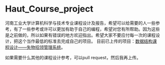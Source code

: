 # Haut_Course_project
 河南工业大学计算机科学与技术专业课程设计及报告，希望可以给需要的人一些参考，有了一些参考或许可以更加有助于自己的编程，希望对您有所帮助。因为这些是之前做的，所以如果有错误的地方欢迎指出。希望大家不要应付每一次的课程设计，把这个当作最低的标准去完成自己的项目。
目前已上传的项目：[数据结构课程设计——失物招领管理系统](https://github.com/Flying-cs-newbie/Haut_Course_project/tree/master/%E6%95%B0%E6%8D%AE%E7%BB%93%E6%9E%84%E8%AF%BE%E7%A8%8B%E8%AE%BE%E8%AE%A1)。

如果需要什么其他的课程设计参考，可以pull request，然后我再上传。
